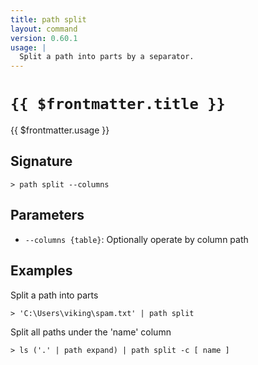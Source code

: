 ```yaml
---
title: path split
layout: command
version: 0.60.1
usage: |
  Split a path into parts by a separator.
---
```


# `{{ $frontmatter.title }}`

<div style='white-space: pre-wrap;'>{{ $frontmatter.usage }}</div>

## Signature

```> path split --columns```

## Parameters

 -  `--columns {table}`: Optionally operate by column path

## Examples

Split a path into parts
```shell
> 'C:\Users\viking\spam.txt' | path split
```

Split all paths under the 'name' column
```shell
> ls ('.' | path expand) | path split -c [ name ]
```
